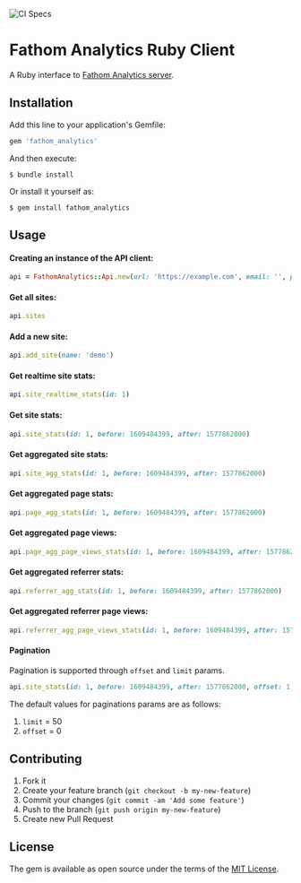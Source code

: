 ![CI Specs](https://github.com/gpoisoned/fathom_analytics/workflows/CI%20Specs/badge.svg?branch=master)
# Fathom Analytics Ruby Client

A Ruby interface to [Fathom Analytics server](https://github.com/usefathom/fathom).

## Installation

Add this line to your application's Gemfile:

```ruby
gem 'fathom_analytics'
```

And then execute:

    $ bundle install

Or install it yourself as:

    $ gem install fathom_analytics

## Usage

#### Creating an instance of the API client:

``` ruby
api = FathomAnalytics::Api.new(url: 'https://example.com', email: '', password: '')
```

#### Get all sites:
``` ruby
api.sites
```

#### Add a new site:
``` ruby
api.add_site(name: 'demo')
```

#### Get realtime site stats:
``` ruby
api.site_realtime_stats(id: 1)
```

#### Get site stats:
``` ruby
api.site_stats(id: 1, before: 1609484399, after: 1577862000)
```

#### Get aggregated site stats:
``` ruby
api.site_agg_stats(id: 1, before: 1609484399, after: 1577862000)
```

#### Get aggregated page stats:
``` ruby
api.page_agg_stats(id: 1, before: 1609484399, after: 1577862000)
```

#### Get aggregated page views:
``` ruby
api.page_agg_page_views_stats(id: 1, before: 1609484399, after: 1577862000)
```

#### Get aggregated referrer stats:
``` ruby
api.referrer_agg_stats(id: 1, before: 1609484399, after: 1577862000)
```

#### Get aggregated referrer page views:
``` ruby
api.referrer_agg_page_views_stats(id: 1, before: 1609484399, after: 1577862000)
```

#### Pagination

Pagination is supported through `offset` and `limit` params.
``` ruby
api.site_stats(id: 1, before: 1609484399, after: 1577862000, offset: 1, limit: 10)
```
The default values for paginations params are as follows:
1. `limit`  = 50
2. `offset` = 0

## Contributing

1. Fork it
2. Create your feature branch (`git checkout -b my-new-feature`)
3. Commit your changes (`git commit -am 'Add some feature'`)
4. Push to the branch (`git push origin my-new-feature`)
5. Create new Pull Request

## License

The gem is available as open source under the terms of the [MIT License](https://opensource.org/licenses/MIT).
